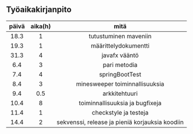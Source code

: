 <h2>Työaikakirjanpito</h2>

| päivä | aika(h) | mitä |
| :---: |:---:    | :---:|
| 18.3   | 1     | tutustuminen maveniin    |
| 19.3 | 1 | määrittelydokumentti |
| 31.3 | 4 | javafx vääntö |
| 6.4 | 3 | pari metodia |
| 7.4 | 4 | springBootTest |
| 8.4 | 3 | minesweeper toiminnallisuuksia |
| 9.4 | 0.5 | arkkitehtuuri |
| 10.4 | 8 | toiminnallisuuksia ja bugfixeja |
| 11.4 | 1 | checkstyle ja testeja |
| 14.4 | 2 | sekvenssi, release ja pieniä korjauksia koodiin |
